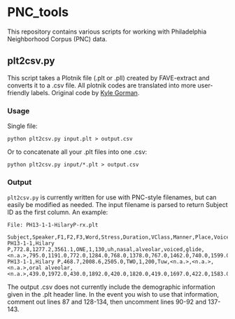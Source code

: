 PNC\_tools
=========

This repository contains various scripts for working with Philadelphia Neighborhood Corpus (PNC) data. 

## plt2csv.py

This script takes a Plotnik file (.plt or .pll) created by FAVE-extract and converts it to a .csv file. All plotnik codes
are translated into more user-friendly labels. Original code by [Kyle Gorman](https://github.com/kylebgorman). 

### Usage
Single file:

    python plt2csv.py input.plt > output.csv

Or to concatenate all your .plt files into one .csv:

    python plt2csv.py input/*.plt > output.csv

### Output
`plt2csv.py` is currently written for use with PNC-style filenames, but can easily be modified as needed. The input filename is parsed to return Subject ID as the first column. An example:
    
    File: PH13-1-1-HilaryP-rx.plt

    Subject,Speaker,F1,F2,F3,Word,Stress,Duration,VClass,Manner,Place,Voice,PreSeg,FolSeq,F1_20,F2_20,F1_35,F2_35,F1_50,F2_50,F1_65,F2_65,F1_80,F2_80
    PH13-1-1,Hilary P,772.8,1277.2,3561.1,ONE,1,130,uh,nasal,alveolar,voiced,glide,<n.a.>,795.0,1191.0,772.0,1284.0,768.0,1378.0,767.0,1462.0,740.0,1599.0
    PH13-1-1,Hilary P,468.7,2008.6,2505.0,TWO,1,200,Tuw,<n.a.>,<n.a.>,<n.a.>,oral alveolar,<n.a.>,439.0,1972.0,430.0,1892.0,420.0,1820.0,419.0,1697.0,422.0,1583.0

The output .csv does not currently include the demographic information given in the .plt header line. In the event you wish to use that information, comment out lines 87 and 128-134, then uncomment lines 90-92 and 137-143. 

